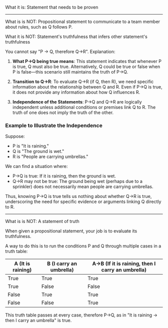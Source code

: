 
What it is: Statement that needs to be proven

---

What is is NOT: Propositional statement to communicate to a team member about rules, such as Q follows P.

What it is NOT: Statement's truthfulness that infers other statement's truthfulness

You cannot say "P -> Q, therefore Q->R". Explanation:
1. **What P→Q being true means**: This statement indicates that whenever P is true, Q must also be true. Alternatively, Q could be true or false when P is false—this scenario still maintains the truth of P→Q.
    
2. **Transition to Q→R**: To evaluate Q→R (if Q, then R), we need specific information about the relationship between Q and R. Even if P→Q is true, it does not provide any information about how Q influences R.
    
3. **Independence of the Statements**: P→Q and  Q→R are logically independent unless additional conditions or premises link Q to R. The truth of one does not imply the truth of the other.

### Example to Illustrate the Independence

Suppose:

- P is "It is raining."
- Q is "The ground is wet."
- R is "People are carrying umbrellas."

We can find a situation where:

- P→Q is true: If it is raining, then the ground is wet.
- Q→R may not be true: The ground being wet (perhaps due to a sprinkler) does not necessarily mean people are carrying umbrellas.

Thus, knowing P→Q is true tells us nothing about whether Q→R is true, underscoring the need for specific evidence or arguments linking Q directly to R.


---

What is is NOT: A statement of truth

When given a propositional statement, your job is to evaluate its truthfulness.

A way to do this is to run the conditions P and Q through multiple cases in a truth table:

| A (It is raining) | B (I carry an umbrella) | A→B (If it is raining, then I carry an umbrella) |
| ----------------- | ----------------------- | ------------------------------------------------ |
| True              | True                    | True                                             |
| True              | False                   | False                                            |
| False             | True                    | True                                             |
| False             | False                   | True                                             |

This truth table passes at every case, therefore P->Q, as in "It is raining -> then I carry an umbrella" is true.

